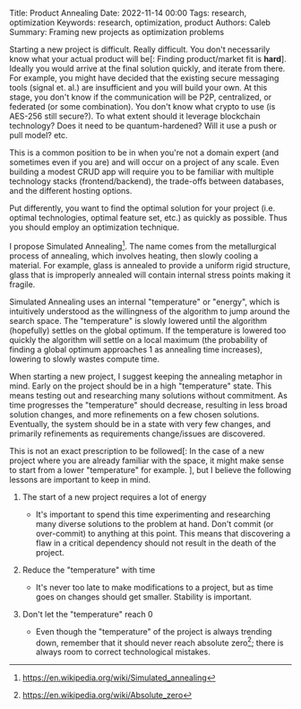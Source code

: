 Title: Product Annealing
Date: 2022-11-14 00:00
Tags: research, optimization
Keywords: research, optimization, product
Authors: Caleb
Summary: Framing new projects as optimization problems


Starting a new project is difficult. Really difficult. You don't necessarily know what your actual product will be[: Finding product/market fit is **hard**]. Ideally you would arrive at the final solution quickly, and iterate from there. For example, you might have decided that the existing secure messaging tools (signal et. al.) are insufficient and you will build your own. At this stage, you don't know if the communication will be P2P, centralized, or federated (or some combination). You don't know what crypto to use (is AES-256 still secure?). To what extent should it leverage blockchain technology? Does it need to be quantum-hardened? Will it use a push or pull model? etc. 

This is a common position to be in when you're not a domain expert (and sometimes even if you are) and will occur on a project of any scale. Even building a modest CRUD app will require you to be familiar with multiple technology stacks (frontend/backend), the trade-offs between databases, and the different hosting options. 

Put differently, you want to find the optimal solution for your project (i.e. optimal technologies, optimal feature set, etc.) as quickly as possible. Thus you should employ an optimization technique.

I propose Simulated Annealing[^1]. The name comes from the metallurgical process of annealing, which involves heating, then slowly cooling a material. For example, glass is annealed to provide a uniform rigid structure, glass that is improperly annealed will contain internal stress points making it fragile.

Simulated Annealing uses an internal "temperature" or "energy", which is intuitively understood as the willingness of the algorithm to jump around the search space. The "temperature" is slowly lowered until the algorithm (hopefully) settles on the global optimum. If the temperature is lowered too quickly the algorithm will settle on a local maximum (the probability of finding a global optimum approaches 1 as annealing time increases), lowering to slowly wastes compute time.

When starting a new project, I suggest keeping the annealing metaphor in mind. Early on the project should be in a high "temperature" state. This means testing out and researching many solutions without commitment. As time progresses the "temperature" should decrease, resulting in less broad solution changes, and more refinements on a few chosen solutions. Eventually, the system should be in a state with very few changes, and primarily refinements as requirements change/issues are discovered.

This is not an exact prescription to be followed[: In the case of a new project where you are already familiar with the space, it might make sense to start from a lower "temperature" for example. ], but I believe the following lessons are important to keep in mind.

1. The start of a new project requires a lot of energy  
    - It's important to spend this time experimenting and researching many diverse solutions to the problem at hand. Don't commit (or over-commit) to anything at this point. This means that discovering a flaw in a critical dependency should not result in the death of the project.
   
2. Reduce the "temperature" with time  
    - It's never too late to make modifications to a project, but as time goes on changes should get smaller. Stability is important.
   
3. Don't let the "temperature" reach 0  
    - Even though the "temperature" of the project is always trending down, remember that it should never reach absolute zero[^2]; there is always room to correct technological mistakes.


[^1]: https://en.wikipedia.org/wiki/Simulated_annealing
[^2]: https://en.wikipedia.org/wiki/Absolute_zero

